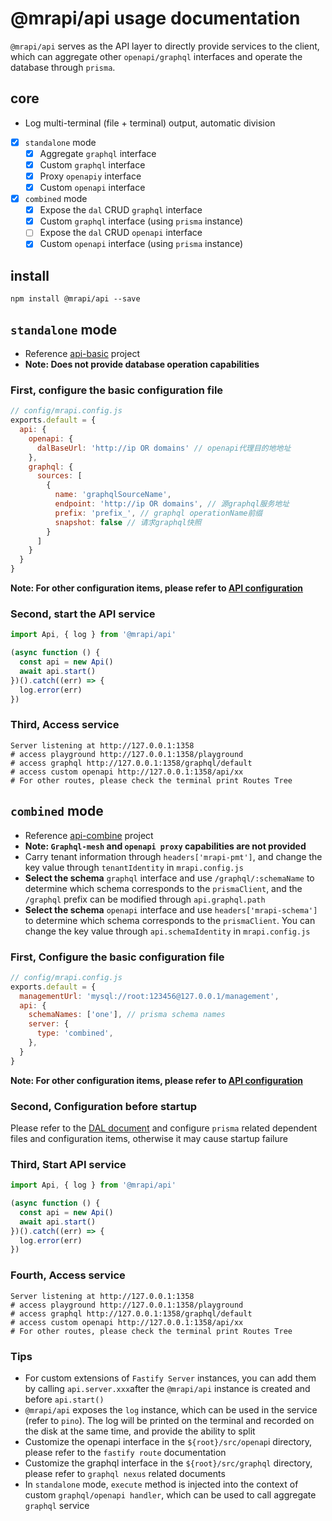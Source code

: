 # @mrapi/api usage documentation

`@mrapi/api` serves as the API layer to directly provide services to the client, which can aggregate other `openapi/graphql` interfaces and operate the database through `prisma`.

## core

+ Log multi-terminal (file + terminal) output, automatic division

- [x] `standalone` mode
  - [x] Aggregate `graphql` interface
  - [x] Custom `graphql` interface
  - [x] Proxy `openapiy` interface
  - [x] Custom `openapi` interface
- [x] `combined` mode
  - [x] Expose the `dal` CRUD `graphql` interface
  - [x] Custom `graphql` interface (using `prisma` instance)
  - [ ] Expose the `dal` CRUD `openapi` interface
  - [x] Custom `openapi` interface (using `prisma` instance)

## install

```terminal
npm install @mrapi/api --save
```

## `standalone` mode 

+ Reference [api-basic](https://github.com/mrapi-js/mrapi/tree/docs-v1/examples/api-basic) project
+ **Note: Does not provide database operation capabilities**

### First, configure the basic configuration file

```javascript
// config/mrapi.config.js
exports.default = {
  api: {
    openapi: {
      dalBaseUrl: 'http://ip OR domains' // openapi代理目的地地址
    },
    graphql: {
      sources: [
        {
          name: 'graphqlSourceName',
          endpoint: 'http://ip OR domains', // 源graphql服务地址
          prefix: 'prefix_', // graphql operationName前缀
          snapshot: false // 请求graphql快照
        }
      ]
    }
  }
}
```

**Note: For other configuration items, please refer to [API configuration](./Configuration/API.md)**

### Second, start the API service

```javascript
import Api, { log } from '@mrapi/api'

(async function () {
  const api = new Api()
  await api.start()
})().catch((err) => {
  log.error(err)
})
```

### Third, Access service

```terminal
Server listening at http://127.0.0.1:1358
# access playground http://127.0.0.1:1358/playground
# access graphql http://127.0.0.1:1358/graphql/default
# access custom openapi http://127.0.0.1:1358/api/xx
# For other routes, please check the terminal print Routes Tree
```

## `combined` mode

+ Reference [api-combine](https://github.com/mrapi-js/mrapi/tree/docs-v1/examples/api-combine) project
+ **Note: `Graphql-mesh` and `openapi proxy` capabilities are not provided**
+ Carry tenant information through `headers['mrapi-pmt']`, and change the key value through `tenantIdentity` in `mrapi.config.js`
+ **Select the schema** `graphql` interface and use `/graphql/:schemaName` to determine which schema corresponds to the `prismaClient`, and the `/graphql` prefix can be modified through `api.graphql.path`
+ **Select the schema** `openapi` interface and use `headers['mrapi-schema']` to determine which schema corresponds to the `prismaClient`. You can change the key value through `api.schemaIdentity` in `mrapi.config.js`

### First, Configure the basic configuration file

```javascript
// config/mrapi.config.js
exports.default = {
  managementUrl: 'mysql://root:123456@127.0.0.1/management',
  api: {
    schemaNames: ['one'], // prisma schema names
    server: {
      type: 'combined',
    },
  }
}
```

**Note: For other configuration items, please refer to [API configuration](./Configuration/API.md)**

### Second, Configuration before startup

Please refer to the [DAL document](./DAL.md) and configure `prisma` related dependent files and configuration items, otherwise it may cause startup failure

### Third, Start API service

```javascript
import Api, { log } from '@mrapi/api'

(async function () {
  const api = new Api()
  await api.start()
})().catch((err) => {
  log.error(err)
})
```

### Fourth, Access service

```terminal
Server listening at http://127.0.0.1:1358
# access playground http://127.0.0.1:1358/playground
# access graphql http://127.0.0.1:1358/graphql/default
# access custom openapi http://127.0.0.1:1358/api/xx
# For other routes, please check the terminal print Routes Tree
```

### Tips

+ For custom extensions of `Fastify Server` instances, you can add them by calling `api.server.xxx`after the `@mrapi/api` instance is created and before `api.start()`
+ `@mrapi/api` exposes the `log` instance, which can be used in the service (refer to `pino`). The log will be printed on the terminal and recorded on the disk at the same time, and provide the ability to split
+ Customize the openapi interface in the `${root}/src/openap`i directory, please refer to the `fastify route` documentation
+ Customize the graphql interface in the `${root}/src/graphql` directory, please refer to `graphql nexus` related documents
+ In `standalone` mode, `execute` method is injected into the context of custom `graphql/openapi handler`, which can be used to call aggregate `graphql` service

